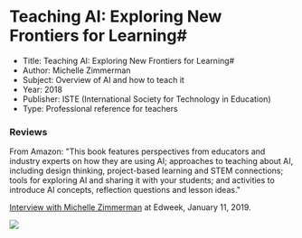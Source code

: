 # Teaching AI: Exploring New Frontiers for Learning#

* Title: Teaching AI: Exploring New Frontiers for Learning#
* Author: Michelle Zimmerman
* Subject: Overview of AI and how to teach it
* Year: 2018
* Publisher: ISTE (International Society for Technology in Education)
* Type: Professional reference for teachers

### Reviews
From Amazon: "This book features perspectives from educators and industry experts on how they are using AI; approaches to teaching about AI, including design thinking, project-based learning and STEM connections; tools for exploring AI and sharing it with your students; and activities to introduce AI concepts, reflection questions and lesson ideas."

[Interview with Michelle Zimmerman](https://blogs.edweek.org/edweek/DigitalEducation/2019/01/introducing_artificial_intelligence_Classroom_q&a.html) at Edweek, January 11, 2019.


![](https://github.com/touretzkyds/ai4k12/raw/master/images/Teaching-AI.jpg)

